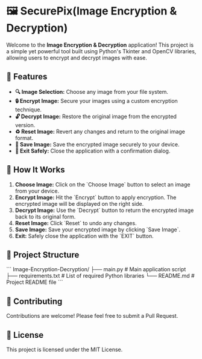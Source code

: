 # 🖼️   SecurePix(Image Encryption & Decryption)

Welcome to the **Image Encryption & Decryption** application! This project is a simple yet powerful tool built using Python's Tkinter and OpenCV libraries, allowing users to encrypt and decrypt images with ease.

## 🌟 Features

- **🔍 Image Selection:** Choose any image from your file system.
- **🔒 Encrypt Image:** Secure your images using a custom encryption technique.
- **🔓 Decrypt Image:** Restore the original image from the encrypted version.
- **♻️ Reset Image:** Revert any changes and return to the original image format.
- **💾 Save Image:** Save the encrypted image securely to your device.
- **🚪 Exit Safely:** Close the application with a confirmation dialog.

## 🚀 How It Works

1. **Choose Image:** Click on the \`Choose Image\` button to select an image from your device.
2. **Encrypt Image:** Hit the \`Encrypt\` button to apply encryption. The encrypted image will be displayed on the right side.
3. **Decrypt Image:** Use the \`Decrypt\` button to return the encrypted image back to its original form.
4. **Reset Image:** Click \`Reset\` to undo any changes.
5. **Save Image:** Save your encrypted image by clicking \`Save Image\`.
6. **Exit:** Safely close the application with the \`EXIT\` button.

## 📂 Project Structure

\`\`\`
Image-Encryption-Decryption/
├── main.py                  # Main application script
├── requirements.txt         # List of required Python libraries
└── README.md                # Project README file
\`\`\`

## 🤝 Contributing

Contributions are welcome! Please feel free to submit a Pull Request.

## 📜 License

This project is licensed under the MIT License.
